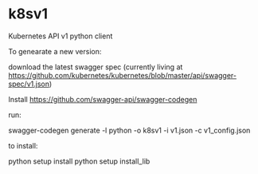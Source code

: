 # k8sv1
Kubernetes API v1 python client

To genearate a new version:


download the latest swagger spec (currently living at https://github.com/kubernetes/kubernetes/blob/master/api/swagger-spec/v1.json)

Install https://github.com/swagger-api/swagger-codegen


run:

swagger-codegen generate -l python -o k8sv1 -i v1.json -c v1_config.json


to install:

python setup install
python setup install_lib
